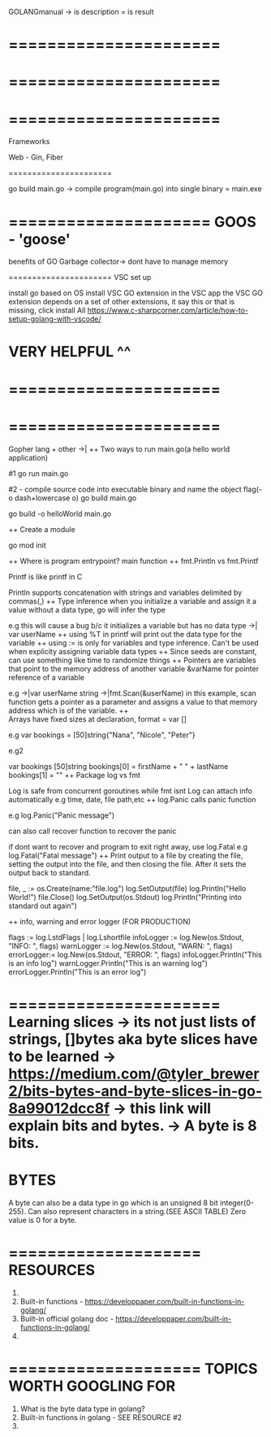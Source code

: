 GOLANGmanual
-> is description
= is result

======================
======================
======================
======================
======================
======================
Frameworks

Web - Gin, Fiber


======================

go build main.go
	-> compile program(main.go) into single binary 
	= main.exe

=====================
GOOS - 'goose'
======================
benefits of GO
Garbage collector-> dont have to manage memory 

======================
VSC set up

install go based on OS
install VSC GO extension in the VSC app 
the VSC GO extension depends on a set of other extensions, it say this or that
is missing, click install All
https://www.c-sharpcorner.com/article/how-to-setup-golang-with-vscode/

VERY HELPFUL ^^
======================
======================
======================
======================
======================
Gopher lang + other 
->|
++
Two ways to run main.go(a hello world application)

#1
go run main.go

#2 - compile source code into executable binary and name the object flag(-o dash+lowercase o)
go build main.go

go build -o helloWorld main.go

++
Create a module

go mod init <project name here>


++
Where is program entrypoint? main function 
++
fmt.Println vs fmt.Printf

Printf is like printf in C 

Println supports concatenation with strings and variables delimited by commas(,)
++ 
Type inference when you initialize a variable and assign it a value without a data type, 
go will infer the type 

e.g this will cause a bug b/c it initializes a variable but has no data type 
->| var userName
++
using %T in printf will print out the data type for the variable 
++
using := is only for variables and type inference. 
Can't be used when explicity assigning variable data types
++
Since seeds are constant, can use something like time to randomize things
++
Pointers are variables that point to the memory address of another variable
&varName for pointer reference of a variable

e.g
->|var userName string
->|fmt.Scan(&userName)
in this example, scan function gets a pointer as a parameter and assigns a value
to that memory address which is of the variable. 
++	
Arrays have fixed sizes at declaration, format = var <variable name> [<number of items size>]<data type>

e.g
var bookings = [50]string{"Nana", "Nicole", "Peter"}

e.g2

var bookings [50]string
bookings[0] = firstName + " " + lastName
bookings[1] = ""
++
Package log vs fmt

Log is safe from concurrent goroutines while fmt isnt 
Log can attach info automatically e.g time, date, file path,etc
++
log.Panic 
calls panic function

e.g
log.Panic("Panic message")


can also call recover function to recover the panic

if dont want to recover and program to exit right away, 
use log.Fatal
e.g
log.Fatal("Fatal message")
++
Print output to a file by creating the file, setting the output into the file, and then closing the file. After it sets the output back to standard. 
>>
file, _ := os.Create(name:"file.log")
log.SetOutput(file)
log.Println("Hello World!")
file.Close()
log.SetOutput(os.Stdout)
log.Println("Printing into standard out again")
>>
++
info, warning and error logger (FOR PRODUCTION)

>>
flags := log.LstdFlags | log.Lshortfile
infoLogger := log.New(os.Stdout, "INFO: ", flags)
warnLogger := log.New(os.Stdout, "WARN: ", flags)
errorLogger:= log.New(os.Stdout, "ERROR: ", flags)
infoLogger.Println("This is an info log")
warnLogger.Println("This is an warning log")
errorLogger.Println("This is an error log")

>>



======================
Learning slices 
->	its not just lists of strings, []bytes aka byte slices have to be learned
->	https://medium.com/@tyler_brewer2/bits-bytes-and-byte-slices-in-go-8a99012dcc8f
->	this link will explain bits and bytes. 
->	A byte is 8 bits. 
============
BYTES
============
A byte can also be a data type in go which is an unsigned 8 bit integer(0-255). Can also represent characters in a string.(SEE ASCII TABLE)
Zero value is 0 for a byte. 








====================
RESOURCES
====================
1.
2. Built-in functions - https://developpaper.com/built-in-functions-in-golang/
3. Built-in official golang doc - https://developpaper.com/built-in-functions-in-golang/
4.
====================
TOPICS WORTH GOOGLING FOR
=========================

1. What is the byte data type in golang?
2. Built-in functions in golang - SEE RESOURCE #2
3. 